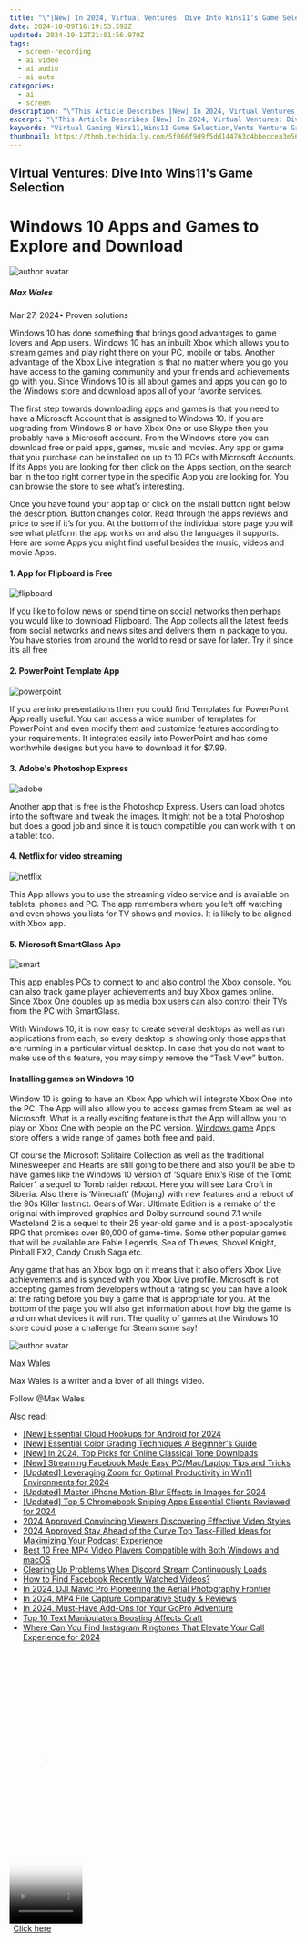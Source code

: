 ```yaml
---
title: "\"[New] In 2024, Virtual Ventures  Dive Into Wins11's Game Selection\""
date: 2024-10-09T16:19:53.592Z
updated: 2024-10-12T21:01:56.970Z
tags: 
  - screen-recording
  - ai video
  - ai audio
  - ai auto
categories: 
  - ai
  - screen
description: "\"This Article Describes [New] In 2024, Virtual Ventures: Dive Into Wins11's Game Selection\""
excerpt: "\"This Article Describes [New] In 2024, Virtual Ventures: Dive Into Wins11's Game Selection\""
keywords: "Virtual Gaming Wins11,Wins11 Game Selection,Vents Venture Games,Gaming Wins11 Experience,Dive Into Wins11,Wins11 Esports Lineup,Virtual Gaming Events Wins11"
thumbnail: https://thmb.techidaily.com/5f066f9d9f5dd144763c4bbeccea3e56ce5ff6713b3a3e310bb03e72d6daf58f.jpg
---
```


## Virtual Ventures: Dive Into Wins11's Game Selection

# Windows 10 Apps and Games to Explore and Download

![author avatar](https://images.wondershare.com/filmora/article-images/max-wales-author.jpg)

##### Max Wales

 Mar 27, 2024• Proven solutions

Windows 10 has done something that brings good advantages to game lovers and App users. Windows 10 has an inbuilt Xbox which allows you to stream games and play right there on your PC, mobile or tabs. Another advantage of the Xbox Live integration is that no matter where you go you have access to the gaming community and your friends and achievements go with you. Since Windows 10 is all about games and apps you can go to the Windows store and download apps all of your favorite services.

The first step towards downloading apps and games is that you need to have a Microsoft Account that is assigned to Windows 10\. If you are upgrading from Windows 8 or have Xbox One or use Skype then you probably have a Microsoft account. From the Windows store you can download free or paid apps, games, music and movies. Any app or game that you purchase can be installed on up to 10 PCs with Microsoft Accounts. If its Apps you are looking for then click on the Apps section, on the search bar in the top right corner type in the specific App you are looking for. You can browse the store to see what’s interesting.

Once you have found your app tap or click on the install button right below the description. Button changes color. Read through the apps reviews and price to see if it’s for you. At the bottom of the individual store page you will see what platform the app works on and also the languages it supports. Here are some Apps you might find useful besides the music, videos and movie Apps.

#### 1. App for Flipboard is Free

![flipboard](https://images.wondershare.com/filmora/article-images/flipboard.jpg)

If you like to follow news or spend time on social networks then perhaps you would like to download Flipboard. The App collects all the latest feeds from social networks and news sites and delivers them in package to you. You have stories from around the world to read or save for later. Try it since it’s all free

#### 2. PowerPoint Template App

![powerpoint](https://images.wondershare.com/filmora/article-images/powerpoint.jpg)

If you are into presentations then you could find Templates for PowerPoint App really useful. You can access a wide number of templates for PowerPoint and even modify them and customize features according to your requirements. It integrates easily into PowerPoint and has some worthwhile designs but you have to download it for $7.99.

#### 3. Adobe's Photoshop Express

![adobe](https://images.wondershare.com/filmora/article-images/adobe.png)

Another app that is free is the Photoshop Express. Users can load photos into the software and tweak the images. It might not be a total Photoshop but does a good job and since it is touch compatible you can work with it on a tablet too.

#### 4. Netflix for video streaming

![netflix](https://images.wondershare.com/filmora/article-images/netflix.jpg)

This App allows you to use the streaming video service and is available on tablets, phones and PC. The app remembers where you left off watching and even shows you lists for TV shows and movies. It is likely to be aligned with Xbox app.

#### 5. Microsoft SmartGlass App

![smart](https://images.wondershare.com/filmora/article-images/smart.jpg)

This app enables PCs to connect to and also control the Xbox console. You can also track game player achievements and buy Xbox games online. Since Xbox One doubles up as media box users can also control their TVs from the PC with SmartGlass.

With Windows 10, it is now easy to create several desktops as well as run applications from each, so every desktop is showing only those apps that are running in a particular virtual desktop. In case that you do not want to make use of this feature, you may simply remove the “Task View” button.

#### Installing games on Windows 10

Window 10 is going to have an Xbox App which will integrate Xbox One into the PC. The App will also allow you to access games from Steam as well as Microsoft. What is a really exciting feature is that the App will allow you to play on Xbox One with people on the PC version. [Windows game](https://tools.techidaily.com/wondershare/filmora/download/) Apps store offers a wide range of games both free and paid.

Of course the Microsoft Solitaire Collection as well as the traditional Minesweeper and Hearts are still going to be there and also you’ll be able to have games like the Windows 10 version of ‘Square Enix’s Rise of the Tomb Raider’, a sequel to Tomb raider reboot. Here you will see Lara Croft in Siberia. Also there is ‘Minecraft’ (Mojang) with new features and a reboot of the 90s Killer Instinct. Gears of War: Ultimate Edition is a remake of the original with improved graphics and Dolby surround sound 7.1 while Wasteland 2 is a sequel to their 25 year-old game and is a post-apocalyptic RPG that promises over 80,000 of game-time. Some other popular games that will be available are Fable Legends, Sea of Thieves, Shovel Knight, Pinball FX2, Candy Crush Saga etc.

Any game that has an Xbox logo on it means that it also offers Xbox Live achievements and is synced with you Xbox Live profile. Microsoft is not accepting games from developers without a rating so you can have a look at the rating before you buy a game that is appropriate for you. At the bottom of the page you will also get information about how big the game is and on what devices it will run. The quality of games at the Windows 10 store could pose a challenge for Steam some say!

![author avatar](https://images.wondershare.com/filmora/article-images/max-wales-author.jpg)

Max Wales

Max Wales is a writer and a lover of all things video.

Follow @Max Wales


<ins class="adsbygoogle"
     style="display:block"
     data-ad-format="autorelaxed"
     data-ad-client="ca-pub-7571918770474297"
     data-ad-slot="1223367746"></ins>



<ins class="adsbygoogle"
     style="display:block"
     data-ad-client="ca-pub-7571918770474297"
     data-ad-slot="8358498916"
     data-ad-format="auto"
     data-full-width-responsive="true"></ins>


<span class="atpl-alsoreadstyle">Also read:</span>
<div><ul>
<li><a href="https://article-tips.techidaily.com/new-essential-cloud-hookups-for-android-for-2024/"><u>[New] Essential Cloud Hookups for Android for 2024</u></a></li>
<li><a href="https://article-tips.techidaily.com/new-essential-color-grading-techniques-a-beginners-guide/"><u>[New] Essential Color Grading Techniques A Beginner's Guide</u></a></li>
<li><a href="https://article-tips.techidaily.com/new-in-2024-top-picks-for-online-classical-tone-downloads/"><u>[New] In 2024, Top Picks for Online Classical Tone Downloads</u></a></li>
<li><a href="https://facebook-clips.techidaily.com/new-streaming-facebook-made-easy-pcmaclaptop-tips-and-tricks/"><u>[New] Streaming Facebook Made Easy PC/Mac/Laptop Tips and Tricks</u></a></li>
<li><a href="https://article-tips.techidaily.com/updated-leveraging-zoom-for-optimal-productivity-in-win11-environments-for-2024/"><u>[Updated] Leveraging Zoom for Optimal Productivity in Win11 Environments for 2024</u></a></li>
<li><a href="https://article-tips.techidaily.com/updated-master-iphone-motion-blur-effects-in-images-for-2024/"><u>[Updated] Master iPhone Motion-Blur Effects in Images for 2024</u></a></li>
<li><a href="https://video-capture.techidaily.com/updated-top-5-chromebook-sniping-apps-essential-clients-reviewed-for-2024/"><u>[Updated] Top 5 Chromebook Sniping Apps Essential Clients Reviewed for 2024</u></a></li>
<li><a href="https://extra-lessons.techidaily.com/2024-approved-convincing-viewers-discovering-effective-video-styles/"><u>2024 Approved Convincing Viewers Discovering Effective Video Styles</u></a></li>
<li><a href="https://some-approaches.techidaily.com/2024-approved-stay-ahead-of-the-curve-top-task-filled-ideas-for-maximizing-your-podcast-experience/"><u>2024 Approved Stay Ahead of the Curve Top Task-Filled Ideas for Maximizing Your Podcast Experience</u></a></li>
<li><a href="https://video-creation-software.techidaily.com/best-10-free-mp4-video-players-compatible-with-both-windows-and-macos/"><u>Best 10 Free MP4 Video Players Compatible with Both Windows and macOS</u></a></li>
<li><a href="https://win-blog.techidaily.com/clearing-up-problems-when-discord-stream-continuously-loads/"><u>Clearing Up Problems When Discord Stream Continuously Loads</u></a></li>
<li><a href="https://facebook-video-content.techidaily.com/how-to-find-facebook-recently-watched-videos/"><u>How to Find Facebook Recently Watched Videos?</u></a></li>
<li><a href="https://article-tips.techidaily.com/in-2024-dji-mavic-pro-pioneering-the-aerial-photography-frontier/"><u>In 2024, DJI Mavic Pro Pioneering the Aerial Photography Frontier</u></a></li>
<li><a href="https://desktop-recording.techidaily.com/in-2024-mp4-file-capture-comparative-study-and-reviews/"><u>In 2024, MP4 File Capture Comparative Study & Reviews</u></a></li>
<li><a href="https://article-tips.techidaily.com/in-2024-must-have-add-ons-for-your-gopro-adventure/"><u>In 2024, Must-Have Add-Ons for Your GoPro Adventure</u></a></li>
<li><a href="https://article-helps.techidaily.com/top-10-text-manipulators-boosting-affects-craft/"><u>Top 10 Text Manipulators Boosting Affects Craft</u></a></li>
<li><a href="https://article-tips.techidaily.com/where-can-you-find-instagram-ringtones-that-elevate-your-call-experience-for-2024/"><u>Where Can You Find Instagram Ringtones That Elevate Your Call Experience for 2024</u></a></li>
</ul></div>

<!-- affiliate ads begin -->
<span id="1976998">
					<video width="128" height="480" style="cursor:pointer"
           poster="//a.impactradius-go.com/display-clicktoplayimage/1976998.png"
           onclick="if(!this.playClicked){this.play();this.setAttribute('controls',true);this.playClicked=true;}">
	   <source src="//a.impactradius-go.com/display-ad/22993-1976998">
	   <img src="//a.impactradius-go.com/display-clicktoplayimage/1976998.png" style="border: none; height: 100%; width: 100%; object-fit: contain">
	</video>
	<div style="width:80px;text-align:center"><a href="javascript:window.open(decodeURIComponent('https%3A%2F%2Fhomestyler.sjv.io%2Fc%2F5597632%2F1976998%2F22993'), '_blank');void(0);">Click here</a></div>
</span>
<img height="0" width="0" src="https://imp.pxf.io/i/5597632/1976998/22993" style="position:absolute;visibility:hidden;" border="0" />
<!-- affiliate ads end -->

